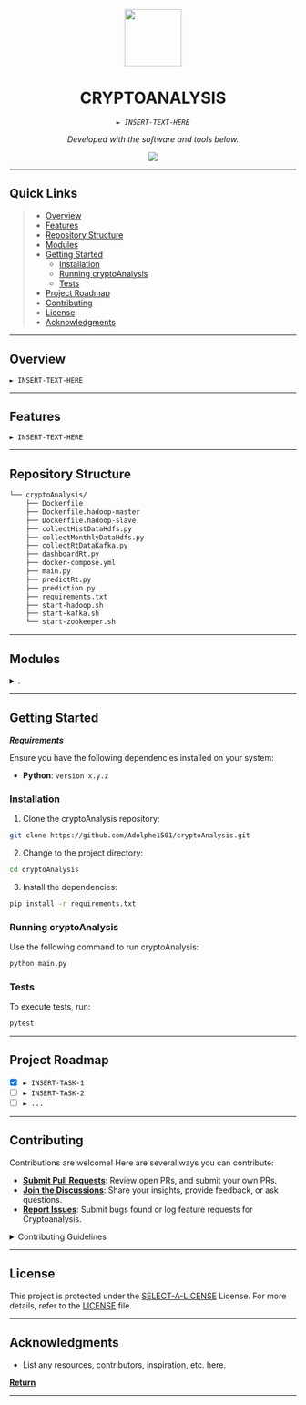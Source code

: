 <p align="center">
  <img src="https://img.icons8.com/?size=512&id=55494&format=png" width="100" />
</p>
<p align="center">
    <h1 align="center">CRYPTOANALYSIS</h1>
</p>
<p align="center">
    <em><code>► INSERT-TEXT-HERE</code></em>
</p>
<p align="center">
	<!-- Shields.io badges not used with skill icons. --><p>
<p align="center">
		<em>Developed with the software and tools below.</em>
</p>
<p align="center">
	<a href="https://skillicons.dev">
		<img src="https://skillicons.dev/icons?i=fastapi,md,py,selenium,tensorflow&theme=light">
	</a></p>
<hr>

##  Quick Links

> - [ Overview](#-overview)
> - [ Features](#-features)
> - [ Repository Structure](#-repository-structure)
> - [ Modules](#-modules)
> - [ Getting Started](#-getting-started)
>   - [ Installation](#-installation)
>   - [ Running cryptoAnalysis](#-running-cryptoAnalysis)
>   - [ Tests](#-tests)
> - [ Project Roadmap](#-project-roadmap)
> - [ Contributing](#-contributing)
> - [ License](#-license)
> - [ Acknowledgments](#-acknowledgments)

---

##  Overview

<code>► INSERT-TEXT-HERE</code>

---

##  Features

<code>► INSERT-TEXT-HERE</code>

---

##  Repository Structure

```sh
└── cryptoAnalysis/
    ├── Dockerfile
    ├── Dockerfile.hadoop-master
    ├── Dockerfile.hadoop-slave
    ├── collectHistDataHdfs.py
    ├── collectMonthlyDataHdfs.py
    ├── collectRtDataKafka.py
    ├── dashboardRt.py
    ├── docker-compose.yml
    ├── main.py
    ├── predictRt.py
    ├── prediction.py
    ├── requirements.txt
    ├── start-hadoop.sh
    ├── start-kafka.sh
    └── start-zookeeper.sh
```

---

##  Modules

<details closed><summary>.</summary>

| File                                                                                                                 | Summary                         |
| ---                                                                                                                  | ---                             |
| [start-zookeeper.sh](https://github.com/Adolphe1501/cryptoAnalysis.git/blob/master/start-zookeeper.sh)               | <code>► INSERT-TEXT-HERE</code> |
| [predictRt.py](https://github.com/Adolphe1501/cryptoAnalysis.git/blob/master/predictRt.py)                           | <code>► INSERT-TEXT-HERE</code> |
| [start-hadoop.sh](https://github.com/Adolphe1501/cryptoAnalysis.git/blob/master/start-hadoop.sh)                     | <code>► INSERT-TEXT-HERE</code> |
| [requirements.txt](https://github.com/Adolphe1501/cryptoAnalysis.git/blob/master/requirements.txt)                   | <code>► INSERT-TEXT-HERE</code> |
| [dashboardRt.py](https://github.com/Adolphe1501/cryptoAnalysis.git/blob/master/dashboardRt.py)                       | <code>► INSERT-TEXT-HERE</code> |
| [Dockerfile](https://github.com/Adolphe1501/cryptoAnalysis.git/blob/master/Dockerfile)                               | <code>► INSERT-TEXT-HERE</code> |
| [Dockerfile.hadoop-slave](https://github.com/Adolphe1501/cryptoAnalysis.git/blob/master/Dockerfile.hadoop-slave)     | <code>► INSERT-TEXT-HERE</code> |
| [start-kafka.sh](https://github.com/Adolphe1501/cryptoAnalysis.git/blob/master/start-kafka.sh)                       | <code>► INSERT-TEXT-HERE</code> |
| [prediction.py](https://github.com/Adolphe1501/cryptoAnalysis.git/blob/master/prediction.py)                         | <code>► INSERT-TEXT-HERE</code> |
| [Dockerfile.hadoop-master](https://github.com/Adolphe1501/cryptoAnalysis.git/blob/master/Dockerfile.hadoop-master)   | <code>► INSERT-TEXT-HERE</code> |
| [collectRtDataKafka.py](https://github.com/Adolphe1501/cryptoAnalysis.git/blob/master/collectRtDataKafka.py)         | <code>► INSERT-TEXT-HERE</code> |
| [collectMonthlyDataHdfs.py](https://github.com/Adolphe1501/cryptoAnalysis.git/blob/master/collectMonthlyDataHdfs.py) | <code>► INSERT-TEXT-HERE</code> |
| [docker-compose.yml](https://github.com/Adolphe1501/cryptoAnalysis.git/blob/master/docker-compose.yml)               | <code>► INSERT-TEXT-HERE</code> |
| [main.py](https://github.com/Adolphe1501/cryptoAnalysis.git/blob/master/main.py)                                     | <code>► INSERT-TEXT-HERE</code> |
| [collectHistDataHdfs.py](https://github.com/Adolphe1501/cryptoAnalysis.git/blob/master/collectHistDataHdfs.py)       | <code>► INSERT-TEXT-HERE</code> |

</details>

---

##  Getting Started

***Requirements***

Ensure you have the following dependencies installed on your system:

* **Python**: `version x.y.z`

###  Installation

1. Clone the cryptoAnalysis repository:

```sh
git clone https://github.com/Adolphe1501/cryptoAnalysis.git
```

2. Change to the project directory:

```sh
cd cryptoAnalysis
```

3. Install the dependencies:

```sh
pip install -r requirements.txt
```

###  Running cryptoAnalysis

Use the following command to run cryptoAnalysis:

```sh
python main.py
```

###  Tests

To execute tests, run:

```sh
pytest
```

---

##  Project Roadmap

- [X] `► INSERT-TASK-1`
- [ ] `► INSERT-TASK-2`
- [ ] `► ...`

---

##  Contributing

Contributions are welcome! Here are several ways you can contribute:

- **[Submit Pull Requests](https://github/Adolphe1501/cryptoAnalysis.git/blob/main/CONTRIBUTING.md)**: Review open PRs, and submit your own PRs.
- **[Join the Discussions](https://github/Adolphe1501/cryptoAnalysis.git/discussions)**: Share your insights, provide feedback, or ask questions.
- **[Report Issues](https://github/Adolphe1501/cryptoAnalysis.git/issues)**: Submit bugs found or log feature requests for Cryptoanalysis.

<details closed>
    <summary>Contributing Guidelines</summary>

1. **Fork the Repository**: Start by forking the project repository to your GitHub account.
2. **Clone Locally**: Clone the forked repository to your local machine using a Git client.
   ```sh
   git clone https://github.com/Adolphe1501/cryptoAnalysis.git
   ```
3. **Create a New Branch**: Always work on a new branch, giving it a descriptive name.
   ```sh
   git checkout -b new-feature-x
   ```
4. **Make Your Changes**: Develop and test your changes locally.
5. **Commit Your Changes**: Commit with a clear message describing your updates.
   ```sh
   git commit -m 'Implemented new feature x.'
   ```
6. **Push to GitHub**: Push the changes to your forked repository.
   ```sh
   git push origin new-feature-x
   ```
7. **Submit a Pull Request**: Create a PR against the original project repository. Clearly describe the changes and their motivations.

Once your PR is reviewed and approved, it will be merged into the main branch.

</details>

---

##  License

This project is protected under the [SELECT-A-LICENSE](https://choosealicense.com/licenses) License. For more details, refer to the [LICENSE](https://choosealicense.com/licenses/) file.

---

##  Acknowledgments

- List any resources, contributors, inspiration, etc. here.

[**Return**](#-quick-links)

---
